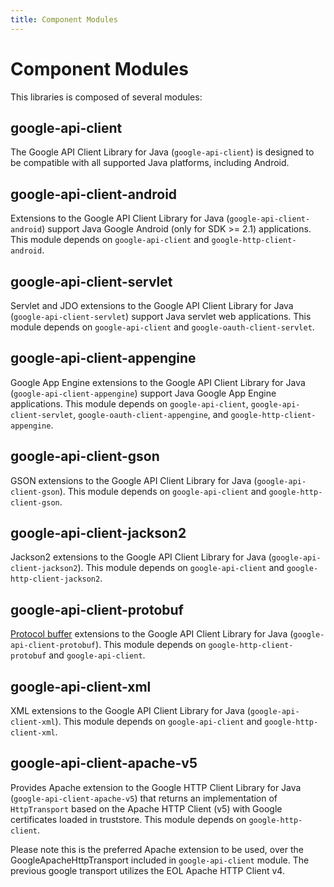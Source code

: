 ```yaml
---
title: Component Modules
---
```


# Component Modules

This libraries is composed of several modules:

## google-api-client

The Google API Client Library for Java (`google-api-client`) is designed to be
compatible with all supported Java platforms, including Android.

## google-api-client-android

Extensions to the Google API Client Library for Java
(`google-api-client-android`) support Java Google Android (only for SDK >= 2.1)
applications. This module depends on `google-api-client` and
`google-http-client-android`.

## google-api-client-servlet

Servlet and JDO extensions to the Google API Client Library for Java
(`google-api-client-servlet`) support Java servlet web applications. This module
depends on `google-api-client` and `google-oauth-client-servlet`.

## google-api-client-appengine

Google App Engine extensions to the Google API Client Library for Java
(`google-api-client-appengine`) support Java Google App Engine applications.
This module depends on `google-api-client`, `google-api-client-servlet`,
`google-oauth-client-appengine`, and `google-http-client-appengine`.

## google-api-client-gson

GSON extensions to the Google API Client Library for Java
(`google-api-client-gson`). This module depends on `google-api-client` and
`google-http-client-gson`.

## google-api-client-jackson2

Jackson2 extensions to the Google API Client Library for Java
(`google-api-client-jackson2`). This module depends on `google-api-client` and
`google-http-client-jackson2`.

## google-api-client-protobuf

[Protocol buffer][protobuf] extensions to the Google API Client Library for Java
(`google-api-client-protobuf`). This module depends on
`google-http-client-protobuf` and `google-api-client`.

## google-api-client-xml

XML extensions to the Google API Client Library for Java
(`google-api-client-xml`). This module depends on `google-api-client` and
`google-http-client-xml`.

## google-api-client-apache-v5

Provides Apache extension to the Google HTTP Client Library for Java (`google-api-client-apache-v5`) that
returns an implementation of `HttpTransport` based on the Apache HTTP Client (v5) with Google certificates loaded in
truststore. This module depends on `google-http-client`.

Please note this is the preferred Apache extension to be used, over the GoogleApacheHttpTransport included
in `google-api-client` module. The previous google transport utilizes the EOL Apache HTTP Client v4.

[protobuf]: https://developers.google.com/protocol-buffers/docs/overview
